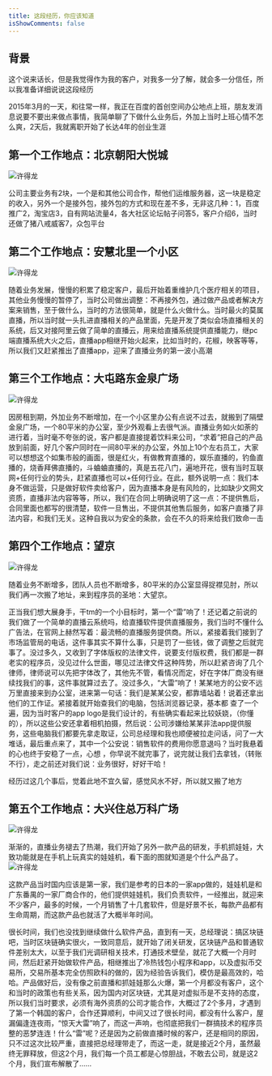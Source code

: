 ```yaml
---
title: 这段经历，你应该知道
isShowComments: false
---
```


## 背景
这个说来话长，但是我觉得作为我的客户，对我多一分了解，就会多一分信任，所以我准备详细说说这段经历

2015年3月的一天，和往常一样，我正在百度的首创空间办公地点上班，朋友发消息说要不要出来做点事情，我简单聊了下做什么业务后，外加上当时上班心情不怎么爽，2天后，我就离职开始了长达4年的创业生涯

## 第一个工作地点：北京朝阳大悦城
![许得龙](/pic/m1.png)

公司主要业务有2块，一个是和其他公司合作，帮他们运维服务器，这一块是稳定的收入，另外一个是接外包，接外包的方式和现在差不多，无非这几种：1，百度推广2，淘宝店3，自有网站流量4，各大社区论坛帖子问答5，客户介绍6，当时还做了猪八戒威客7，众包平台

## 第二个工作地点：安慧北里一个小区
![许得龙](/pic/m2.png)

随着业务发展，慢慢的积累了稳定客户，最后开始着重维护几个医疗相关的项目，其他业务慢慢的暂停了，当时公司做出调整：不再接外包，通过做产品或者解决方案来销售，至于做什么，当时的方法很简单，就是什么火做什么。当时最火的莫属直播，所以当时就一头扎进直播相关的产品里面，先是开发了类似会场直播相关的系统，后又对接阿里云做了简单的直播云，用来给直播系统提供直播能力，继pc端直播系统大火之后，直播app相继开始火起来，比如当时的，花椒，映客等等，所以我们又赶紧推出了直播app，迎来了直播业务的第一波小高潮

## 第三个工作地点：大屯路东金泉广场
![许得龙](/pic/m3.png)

因房租到期，外加业务不断增加，在一个小区里办公有点说不过去，就搬到了隔壁金泉广场，一个80平米的办公室，至少外观看上去很气派。直播业务如火如荼的进行着，当时毫不夸张的说，客户都是直接提着饮料来公司，“求着”把自己的产品放到前面，好几个客户同时在一间80平米的办公室，外加上10个左右员工，大家可以想想这个如集市般的画面，很是红火，有做教育直播的，娱乐直播的，钓鱼直播的，烧香拜佛直播的，斗蛐蛐直播的，真是五花八门，遍地开花，很有当时互联网+任何行业的势头，赶紧直播也可以+任何行业。在此，额外说明一点：我们本身不做运营，只是做好软件卖给客户，因为直播本身是有风险的，比如缺少文网文资质，直播非法内容等等，所以，我们在合同上明确说明了这一点：不提供售后，合同里面也都写的很清楚，软件一旦售出，不提供其他售后服务，如客户直播了非法内容，和我们无关。这种自我以为安全的条款，会在不久的将来给我们致命一击

## 第四个工作地点：望京
![许得龙](/pic/m4.png)

随着业务不断增多，团队人员也不断增多，80平米的办公室显得捉襟见肘，所以我们再一次搬了地址，来到程序员的圣地：大望京。

正当我们想大展身手，干tm的一个小目标时，第一个“雷”响了！还记着之前说的我们做了一个简单的直播云系统吗，给直播软件提供直播服务，我们当时不懂什么广告法，在官网上赫然写着：最流畅的直播服务提供商。所以，紧接着我们接到了市场监管局的电话，这件事其实不算什么事，只是罚了一些钱，做了调整之后就完事了。没过多久，又收到了字体版权的法律文件，说要支付版权费，我们都是一群老实的程序员，没见过什么世面，哪见过法律文件这种阵势，所以赶紧咨询了几个律师，律师说可以先把字体改了，其他先不管，看情况而定，好在字体厂商没有继续找我们的事，这件事就算过去了。没过多久，“大雷”响了！某某地方的公安不远万里直接来到办公室，进来第一句话：我们是某某公安，都靠墙站着！说着还拿出他们的工作证。紧接着就开始查我们的电脑，包括浏览器记录，基本都 查了一个遍，因为当时客户的app logo是我们设计的，有些确实看起来比较妖娆，（你懂的），所以这些公安还拿着相机拍摄，然后说：公司涉嫌给某某非法app提供服务，这些电脑我们都要先拿走取证，公司总经理和我也顺便被拉走问话，问了一大堆话，最后重点来了，其中一个公安说：销售软件的费用你愿意退吗？当时我悬着的心也终于安稳了一点，心想 ，你早说不就完事了，说完就让我们去拿钱，（转账不行），走之前还对我们说：业务很好，好好干哈！

经历过这几个事后，觉着此地不宜久留，感觉风水不好，所以就又搬了地方

## 第五个工作地点：大兴住总万科广场
![许得龙](/pic/m5.png)

渐渐的，直播业务褪去了热潮，我们开始了另外一款产品的研发，手机抓娃娃，大致功能就是在手机上玩真实的娃娃机，看下面的图就知道是个什么产品了。
![许得龙](/pic/m6.png)

这款产品当时国内应该是第一家，我们是参考的日本的一家app做的，娃娃机是和广东番禺的一家厂商合作的，他们提供娃娃机，我们负责软件，一经推出，就迎来不少客户，最多的时候，一个月销售了十几套软件，但是好景不长，每款产品都有生命周期，而这款产品也就活了大概半年时间。

很长时间，我们也没找到继续做什么软件产品，直到有一天，总经理说：搞区块链吧，当时区块链确实很火，一致同意后，就开始了闭关研发，区块链产品和普通软件差别太大，以至于我们光调研相关技术，打通技术壁垒，就花了大概一个月时间，然后赶紧开始做软件产品，相继推出了冷热钱包小程序和app，以及虚拟币交易所，交易所基本完全仿照欧科的做的，因为经验告诉我们，模仿是最高效的，哈哈。产品做好后，没有像之前直播和抓娃娃那么火爆，第一个月都没有客户，这个和当时的政策也有些关系，因为国内对区块链，尤其是对虚拟币是不支持的态度，所以我们当时要求，必须有海外资质的公司才能合作，大概过了2个多月，才遇到了第一个韩国的客户，合作还算顺利，中间又过了很长时间，都没有什么客户，屋漏偏逢连夜雨，“惊天大雷”响了，而这一声响，也彻底把我们一群搞技术的程序员整的恶梦连连！什么“雷”呢？还是因为之前做直播时候的客户，还是相同的原因，只不过这次比较严重，直接把总经理带走了，而这一走，就是接近2个月，虽然最终无罪释放，但这2个月，我们每一个员工都是心惊胆战，不敢去公司，就是这2个月，我们宣布解散了……